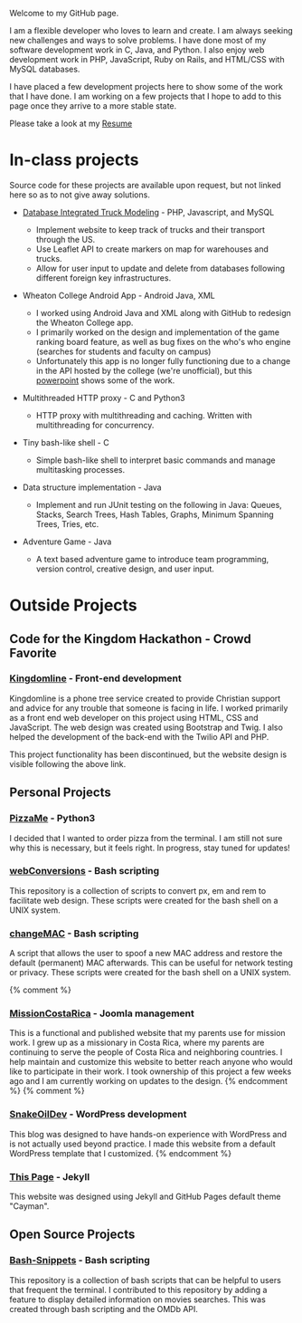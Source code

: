 Welcome to my GitHub page. 

I am a flexible developer who loves to learn and create. I am always seeking new challenges and ways to solve problems. 
I have done most of my software development work in C, Java, and Python. 
I also enjoy web development work in PHP, JavaScript, Ruby on Rails, and HTML/CSS with MySQL databases.

I have placed a few development projects here to show some of the work that I have done.
I am working on a few projects that I hope to add to this page once they arrive to a more stable state.

Please take a look at my [Resume](/docs/JesseTatumResume2018.pdf)

# In-class projects
Source code for these projects are available upon request, but not linked here so as to not give away solutions.

* [Database Integrated Truck Modeling](https://dbmodeling.herokuapp.com) - PHP, Javascript, and MySQL
    * Implement website to keep track of trucks and their transport through the US.
    * Use Leaflet API to create markers on map for warehouses and trucks. 
    * Allow for user input to update and delete from databases following different foreign key infrastructures.

* Wheaton College Android App - Android Java, XML 
    * I worked using Android Java and XML along with GitHub to redesign the Wheaton College app.
    * I primarily worked on the design and implementation of the game ranking board feature, as well as bug fixes on the who's who engine (searches for students and faculty on campus)
    * Unfortunately this app is no longer fully functioning due to a change in the API hosted by the college (we're unofficial), but this [powerpoint](/docs/WheatonApp.pptx) shows some of the work.

* Multithreaded HTTP proxy - C and Python3
    * HTTP proxy with multithreading and caching. Written with multithreading for concurrency. 

* Tiny bash-like shell - C
    * Simple bash-like shell to interpret basic commands and manage multitasking processes.

* Data structure implementation - Java
    * Implement and run JUnit testing on the following in Java: Queues, Stacks, Search Trees, Hash Tables, Graphs, Minimum Spanning Trees, Tries, etc.

* Adventure Game - Java
    * A text based adventure game to introduce team programming, version control, creative design, and user input. 
    
# Outside Projects
## Code for the Kingdom Hackathon - Crowd Favorite
### [Kingdomline](/kingdomline/web/index.html) - Front-end development

Kingdomline is a phone tree service created to provide Christian support and advice for any trouble that someone is facing in life.
I worked primarily as a front end web developer on this project using HTML, CSS and JavaScript. 
The web design was created using Bootstrap and Twig. 
I also helped the development of the back-end with the Twilio API and PHP.

This project functionality has been discontinued, but the website design is visible following the above link.

## Personal Projects

### [PizzaMe](https://github.com/JTatum95/PizzaMe) - Python3
I decided that I wanted to order pizza from the terminal.
I am still not sure why this is necessary, but it feels right.
In progress, stay tuned for updates!

### [webConversions](https://github.com/JTatum95/webConversions) - Bash scripting
This repository is a collection of scripts to convert px, em and rem to facilitate web design. 
These scripts were created for the bash shell on a UNIX system.

### [changeMAC](https://github.com/JTatum95/changeMAC) - Bash scripting
A script that allows the user to spoof a new MAC address and restore the default (permanent) MAC afterwards.
This can be useful for network testing or privacy.
These scripts were created for the bash shell on a UNIX system.

{% comment %}
### [MissionCostaRica](http://missioncostarica.com) - Joomla management
This is a functional and published website that my parents use for mission work. 
I grew up as a missionary in Costa Rica, where my parents are continuing to serve the people of Costa Rica and neighboring countries.
I help maintain and customize this website to better reach anyone who would like to participate in their work.
I took ownership of this project a few weeks ago and I am currently working on updates to the design.
{% endcomment %}
{% comment %}
### [SnakeOilDev](https://snakeoildev.wordpress.com) - WordPress development 
This blog was designed to have hands-on experience with WordPress and is not actually used beyond practice.
I made this website from a default WordPress template that I customized.
{% endcomment %}

### [This Page](JTatum95.github.io) - Jekyll
This website was designed using Jekyll and GitHub Pages default theme "Cayman".

## Open Source Projects

### [Bash-Snippets](https://github.com/alexanderepstein/Bash-Snippets) - Bash scripting
This repository is a collection of bash scripts that can be helpful to users that frequent the terminal. 
I contributed to this repository by adding a feature to display detailed information on movies searches. 
This was created through bash scripting and the OMDb API.
